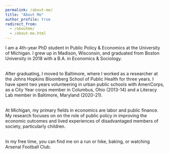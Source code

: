 ```yaml
---
permalink: /about-me/
title: "About Me"
author_profile: true
redirect_from: 
  - /aboutme/
  - /about-me.html
---
```


I am a 4th-year PhD student in Public Policy & Economics at the University of Michigan. I grew up in Madison, Wisconsin, and graduated from Boston University in 2018 with a B.A. in Economics & Sociology. 

<br> After graduating, I moved to Baltimore, where I worked as a researcher at the Johns Hopkins Bloomberg School of Public Health for three years. I have spent two years volunteering in urban public schools with AmeriCorps, as a City Year corps member in Columbus, Ohio (2013-14) and a Literacy Lab member in Baltimore, Maryland (2020-21). 

<br> At Michigan, my primary fields in economics are labor and public finance. My research focuses on on the role of public policy in improving the economic outcomes and lived experiences of disadvantaged members of society, particularly children. 

<br> In my free time, you can find me on a run or hike, baking, or watching Arsenal Football Club. 


